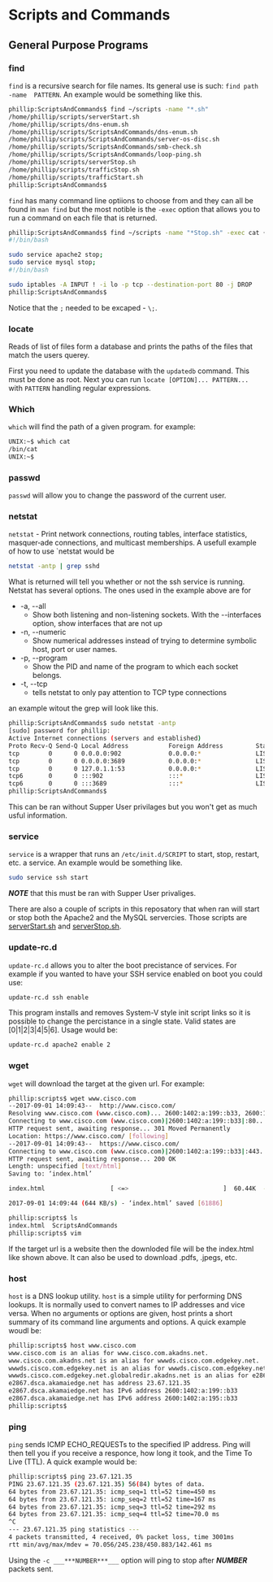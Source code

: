 # Scripts and Commands

## General Purpose Programs

### find
`find` is a recursive search for file names. Its general use is such: `find path -name 
PATTERN`.  An example would be something like this.

```bash
phillip:ScriptsAndCommands$ find ~/scripts -name "*.sh"
/home/phillip/scripts/serverStart.sh
/home/phillip/scripts/dns-enum.sh
/home/phillip/scripts/ScriptsAndCommands/dns-enum.sh
/home/phillip/scripts/ScriptsAndCommands/server-os-disc.sh
/home/phillip/scripts/ScriptsAndCommands/smb-check.sh
/home/phillip/scripts/ScriptsAndCommands/loop-ping.sh
/home/phillip/scripts/serverStop.sh
/home/phillip/scripts/trafficStop.sh
/home/phillip/scripts/trafficStart.sh
phillip:ScriptsAndCommands$ 
```
`find` has many command line optiions to choose from and they can all be found in `man
find` but the most notible is the `-exec` option that allows you to run a command on each 
file that is returned.

```bash
phillip:ScriptsAndCommands$ find ~/scripts -name "*Stop.sh" -exec cat {} \;
#!/bin/bash

sudo service apache2 stop;
sudo service mysql stop;
#!/bin/bash

sudo iptables -A INPUT ! -i lo -p tcp --destination-port 80 -j DROP
phillip:ScriptsAndCommands$ 
```
Notice that the `;` needed to be excaped - `\;`.

### locate
Reads of list of files form a database and prints the paths of the files that match the
users querey.

First you need to update the database with the `updatedb` command. This must be done as
root. Next you can run `locate [OPTION]... PATTERN...` with `PATTERN` handling regular
expressions. 

### Which
`which` will find the path of a given program. for example:

```bash
UNIX:~$ which cat
/bin/cat
UNIX:~$
```

### passwd
`passwd` will allow you to change the password of the current user.

### netstat
`netstat`  - Print network connections, routing tables, interface statistics, masquer‐ade 
connections, and multicast memberships.  A usefull example of how to use `netstat would be

```bash
netstat -antp | grep sshd
```
What is returned will tell you whether or not the ssh service is running. Netstat has
several options.  The ones used in the example above are for

* -a, --all
    * Show  both  listening and non-listening sockets.  With the --interfaces option, show
interfaces that are not up
* -n, --numeric
    * Show numerical addresses instead of trying to determine symbolic host, port or  user
names.
* -p, --program
    * Show the PID and name of the program to which each socket belongs.
* -t, --tcp
    * tells netstat to only pay attention to TCP type connections

an example witout the grep will look like this.

```bash
phillip:ScriptsAndCommands$ sudo netstat -antp
[sudo] password for phillip: 
Active Internet connections (servers and established)
Proto Recv-Q Send-Q Local Address           Foreign Address         State       PID/Program name
tcp        0      0 0.0.0.0:902             0.0.0.0:*               LISTEN      1115/vmware-authdla
tcp        0      0 0.0.0.0:3689            0.0.0.0:*               LISTEN      2484/rhythmbox  
tcp        0      0 127.0.1.1:53            0.0.0.0:*               LISTEN      1386/dnsmasq    
tcp6       0      0 :::902                  :::*                    LISTEN      1115/vmware-authdla
tcp6       0      0 :::3689                 :::*                    LISTEN      2484/rhythmbox  
phillip:ScriptsAndCommands$ 
```

This can be ran without Supper User privilages but you won't get as much usful
information.

### service
`service` is a wrapper that runs an `/etc/init.d/SCRIPT` to start, stop, restart, etc. a
service. An example would be something like.

```bash
sudo service ssh start
```
***___NOTE___*** that this must be ran with Supper User privaliges.

There are also a couple of scripts in this reposatory that when ran will start or stop
both the Apache2 and the MySQL servercies.  Those scripts are
[serverStart.sh](serverStart.sh) and [serverStop.sh](serverStop.sh).

### update-rc.d
`update-rc.d` allows you to alter the boot precistance of services.  For example if you
wanted to have your SSH service enabled on boot you could use:

```bash
update-rc.d ssh enable
```
This program installs and removes System-V style init script links so it is possible to
change the percistance in a single state.  Valid states are [0|1|2|3|4|5|6]. Usage would
be:

```bash
update-rc.d apache2 enable 2
```

### wget
`wget` will download the target at the given url. For example:

```bash
phillip:scripts$ wget www.cisco.com
--2017-09-01 14:09:43--  http://www.cisco.com/
Resolving www.cisco.com (www.cisco.com)... 2600:1402:a:199::b33, 2600:1402:a:195::b33, 23.67.121.35
Connecting to www.cisco.com (www.cisco.com)|2600:1402:a:199::b33|:80... connected.
HTTP request sent, awaiting response... 301 Moved Permanently
Location: https://www.cisco.com/ [following]
--2017-09-01 14:09:43--  https://www.cisco.com/
Connecting to www.cisco.com (www.cisco.com)|2600:1402:a:199::b33|:443... connected.
HTTP request sent, awaiting response... 200 OK
Length: unspecified [text/html]
Saving to: ‘index.html’

index.html                  [ <=>                          ]  60.44K  --.-KB/s    in 0.09s   

2017-09-01 14:09:44 (644 KB/s) - ‘index.html’ saved [61886]

phillip:scripts$ ls
index.html  ScriptsAndCommands
phillip:scripts$ vim
```
If the target url is a website then the downloded file will be the index.html like shown
above.  It can also be used to download .pdfs, .jpegs, etc.

### host
`host` is a DNS lookup utility. `host` is a simple utility for performing DNS lookups. It
is normally used to convert names to IP addresses and vice versa. When no arguments or
options are given, host prints a short summary of its command line arguments and options.
A quick example woudl be:

```bash
phillip:scripts$ host www.cisco.com
www.cisco.com is an alias for www.cisco.com.akadns.net.
www.cisco.com.akadns.net is an alias for wwwds.cisco.com.edgekey.net.
wwwds.cisco.com.edgekey.net is an alias for wwwds.cisco.com.edgekey.net.globalredir.akadns.net.
wwwds.cisco.com.edgekey.net.globalredir.akadns.net is an alias for e2867.dsca.akamaiedge.net.
e2867.dsca.akamaiedge.net has address 23.67.121.35
e2867.dsca.akamaiedge.net has IPv6 address 2600:1402:a:199::b33
e2867.dsca.akamaiedge.net has IPv6 address 2600:1402:a:195::b33
phillip:scripts$
```

### ping
`ping` sends ICMP ECHO_REQUESTs to the specified IP address.  Ping will then tell you if
you receive a responce, how long it took, and the Time To Live (TTL). A quick example
would be:

```bash
phillip:scripts$ ping 23.67.121.35
PING 23.67.121.35 (23.67.121.35) 56(84) bytes of data.
64 bytes from 23.67.121.35: icmp_seq=1 ttl=52 time=450 ms
64 bytes from 23.67.121.35: icmp_seq=2 ttl=52 time=167 ms
64 bytes from 23.67.121.35: icmp_seq=3 ttl=52 time=292 ms
64 bytes from 23.67.121.35: icmp_seq=4 ttl=52 time=70.0 ms
^C
--- 23.67.121.35 ping statistics ---
4 packets transmitted, 4 received, 0% packet loss, time 3001ms
rtt min/avg/max/mdev = 70.056/245.238/450.883/142.461 ms
```

Using the `-c ___***NUMBER***___` option will ping to stop after ___***NUMBER***___ 
packets sent.
